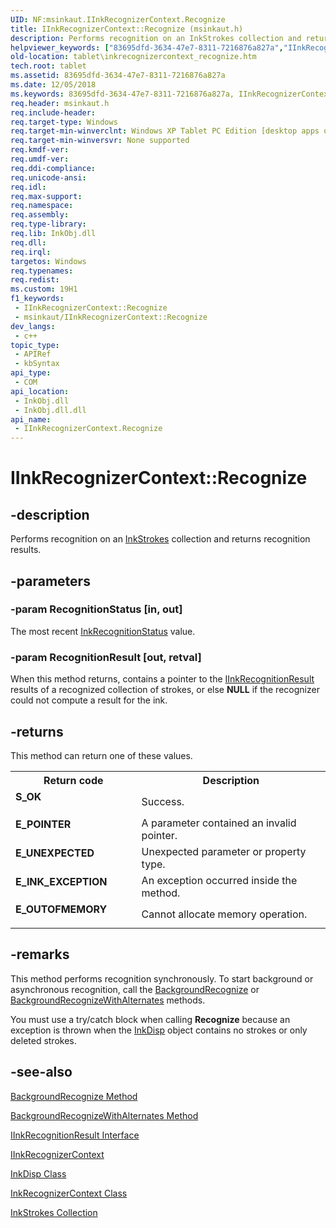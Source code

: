 ```yaml
---
UID: NF:msinkaut.IInkRecognizerContext.Recognize
title: IInkRecognizerContext::Recognize (msinkaut.h)
description: Performs recognition on an InkStrokes collection and returns recognition results.
helpviewer_keywords: ["83695dfd-3634-47e7-8311-7216876a827a","IInkRecognizerContext interface [Tablet PC]","Recognize method","IInkRecognizerContext.Recognize","IInkRecognizerContext::Recognize","Recognize","Recognize method [Tablet PC]","Recognize method [Tablet PC]","IInkRecognizerContext interface","msinkaut/IInkRecognizerContext::Recognize","tablet.inkrecognizercontext_recognize"]
old-location: tablet\inkrecognizercontext_recognize.htm
tech.root: tablet
ms.assetid: 83695dfd-3634-47e7-8311-7216876a827a
ms.date: 12/05/2018
ms.keywords: 83695dfd-3634-47e7-8311-7216876a827a, IInkRecognizerContext interface [Tablet PC],Recognize method, IInkRecognizerContext.Recognize, IInkRecognizerContext::Recognize, Recognize, Recognize method [Tablet PC], Recognize method [Tablet PC],IInkRecognizerContext interface, msinkaut/IInkRecognizerContext::Recognize, tablet.inkrecognizercontext_recognize
req.header: msinkaut.h
req.include-header: 
req.target-type: Windows
req.target-min-winverclnt: Windows XP Tablet PC Edition [desktop apps only]
req.target-min-winversvr: None supported
req.kmdf-ver: 
req.umdf-ver: 
req.ddi-compliance: 
req.unicode-ansi: 
req.idl: 
req.max-support: 
req.namespace: 
req.assembly: 
req.type-library: 
req.lib: InkObj.dll
req.dll: 
req.irql: 
targetos: Windows
req.typenames: 
req.redist: 
ms.custom: 19H1
f1_keywords:
 - IInkRecognizerContext::Recognize
 - msinkaut/IInkRecognizerContext::Recognize
dev_langs:
 - c++
topic_type:
 - APIRef
 - kbSyntax
api_type:
 - COM
api_location:
 - InkObj.dll
 - InkObj.dll.dll
api_name:
 - IInkRecognizerContext.Recognize
---
```


# IInkRecognizerContext::Recognize


## -description

Performs recognition on an <a href="/previous-versions/windows/desktop/legacy/ms703293(v=vs.85)">InkStrokes</a> collection and returns recognition results.

## -parameters

### -param RecognitionStatus [in, out]

The most recent <a href="/windows/desktop/api/msinkaut/ne-msinkaut-inkrecognitionstatus">InkRecognitionStatus</a> value.

### -param RecognitionResult [out, retval]

When this method returns, contains a pointer to the <a href="/windows/desktop/api/msinkaut/nn-msinkaut-iinkrecognitionresult">IInkRecognitionResult</a> results of a recognized collection of strokes, or else <b>NULL</b> if the recognizer could not compute a result for the ink.

## -returns

This method can return one of these values.

<table>
<tr>
<th>Return code</th>
<th>Description</th>
</tr>
<tr>
<td width="40%">
<dl>
<dt><b>S_OK</b></dt>
</dl>
</td>
<td width="60%">
Success.

</td>
</tr>
<tr>
<td width="40%">
<dl>
<dt><b>E_POINTER</b></dt>
</dl>
</td>
<td width="60%">
A parameter contained an invalid pointer.

</td>
</tr>
<tr>
<td width="40%">
<dl>
<dt><b>E_UNEXPECTED</b></dt>
</dl>
</td>
<td width="60%">
Unexpected parameter or property type.

</td>
</tr>
<tr>
<td width="40%">
<dl>
<dt><b>E_INK_EXCEPTION</b></dt>
</dl>
</td>
<td width="60%">
An exception occurred inside the method.

</td>
</tr>
<tr>
<td width="40%">
<dl>
<dt><b>E_OUTOFMEMORY</b></dt>
</dl>
</td>
<td width="60%">
Cannot allocate memory operation.

</td>
</tr>
</table>

## -remarks

This method performs recognition synchronously. To start background or asynchronous recognition, call the <a href="/windows/desktop/api/msinkaut/nf-msinkaut-iinkrecognizercontext-backgroundrecognize">BackgroundRecognize</a> or <a href="/windows/desktop/api/msinkaut/nf-msinkaut-iinkrecognizercontext-backgroundrecognizewithalternates">BackgroundRecognizeWithAlternates</a> methods.

You must use a try/catch block when calling <b>Recognize</b> because an exception is thrown when the <a href="/windows/desktop/tablet/inkdisp-class">InkDisp</a> object contains no strokes or only deleted strokes.

## -see-also

<a href="/windows/desktop/api/msinkaut/nf-msinkaut-iinkrecognizercontext-backgroundrecognize">BackgroundRecognize Method</a>



<a href="/windows/desktop/api/msinkaut/nf-msinkaut-iinkrecognizercontext-backgroundrecognizewithalternates">BackgroundRecognizeWithAlternates Method</a>



<a href="/windows/desktop/api/msinkaut/nn-msinkaut-iinkrecognitionresult">IInkRecognitionResult Interface</a>



<a href="../msinkaut/nn-msinkaut-iinkrecognizercontext.md">IInkRecognizerContext</a>



<a href="/windows/desktop/tablet/inkdisp-class">InkDisp Class</a>



<a href="/windows/desktop/tablet/inkrecognizercontext-class">InkRecognizerContext Class</a>



<a href="/previous-versions/windows/desktop/legacy/ms703293(v=vs.85)">InkStrokes Collection</a>
